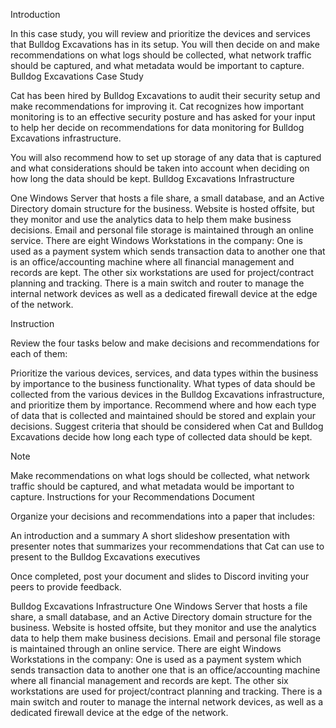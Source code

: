 Introduction

In this case study, you will review and prioritize the devices and services that Bulldog Excavations has in its setup. You will then decide on and make recommendations on what logs should be collected, what network traffic should be captured, and what metadata would be important to capture.
Bulldog Excavations Case Study

Cat has been hired by Bulldog Excavations to audit their security setup and make recommendations for improving it. Cat recognizes how important monitoring is to an effective security posture and has asked for your input to help her decide on recommendations for data monitoring for Bulldog Excavations infrastructure.

You will also recommend how to set up storage of any data that is captured and what considerations should be taken into account when deciding on how long the data should be kept.
Bulldog Excavations Infrastructure

One Windows Server that hosts a file share, a small database, and an Active Directory domain structure for the business.
Website is hosted offsite, but they monitor and use the analytics data to help them make business decisions.
Email and personal file storage is maintained through an online service.
There are eight Windows Workstations in the company:
One is used as a payment system which sends transaction data to another one that is an office/accounting machine where all financial management and records are kept.
The other six workstations are used for project/contract planning and tracking.
There is a main switch and router to manage the internal network devices as well as a dedicated firewall device at the edge of the network.

Instruction

Review the four tasks below and make decisions and recommendations for each of them:

Prioritize the various devices, services, and data types within the business by importance to the business functionality.
What types of data should be collected from the various devices in the Bulldog Excavations infrastructure, and prioritize them by importance.
Recommend where and how each type of data that is collected and maintained should be stored and explain your decisions.
Suggest criteria that should be considered when Cat and Bulldog Excavations decide how long each type of collected data should be kept.

Note

Make recommendations on what logs should be collected, what network traffic should be captured, and what metadata would be important to capture.
Instructions for your Recommendations Document

Organize your decisions and recommendations into a paper that includes:

An introduction and a summary
A short slideshow presentation with presenter notes that summarizes your recommendations that Cat can use to present to the Bulldog Excavations executives

Once completed, post your document and slides to Discord inviting your peers to provide feedback.


Bulldog Excavations Infrastructure
One Windows Server that hosts a file share, a small database, and an Active Directory domain structure
for the business.
Website is hosted offsite, but they monitor and use the analytics data to help them make business
decisions.
Email and personal file storage is maintained through an online service.
There are eight Windows Workstations in the company:
One is used as a payment system which sends transaction data to another one that is an
office/accounting machine where all financial management and records are kept.
The other six workstations are used for project/contract planning and tracking.
There is a main switch and router to manage the internal network devices, as well as a dedicated firewall
device at the edge of the network.
